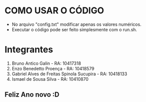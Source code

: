 # COMO USAR O CÓDIGO

 - No arquivo "config.txt" modificar apenas os valores numéricos.
 - Executar o código pode ser feito simplesmente com o run.sh.

# Integrantes
1. Bruno Antico Galin - RA: 10417318
2. Enzo Benedetto Proença - RA: 10418579
3. Gabriel Alves de Freitas Spinola Sucupira - RA: 10418133
4. Ismael de Sousa Silva - RA: 10410870

## Feliz Ano novo :D
